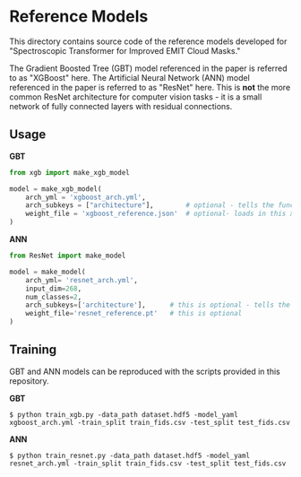 # Reference Models

This directory contains source code of the reference models developed for "Spectroscopic Transformer for Improved EMIT
Cloud Masks."

The Gradient Boosted Tree (GBT) model referenced in the paper is referred to as "XGBoost" here. The Artificial Neural Network (ANN) model referenced in the paper is referred to as "ResNet" here. This is **not** the more common ResNet architecture for computer vision tasks - it is a small network of fully connected layers with residual connections.

## Usage

**GBT**

```python
from xgb import make_xgb_model

model = make_xgb_model(
    arch_yml = 'xgboost_arch.yml', 
    arch_subkeys = ["architecture"],        # optional - tells the function where to start parsing the yaml file
    weight_file = 'xgboost_reference.json'  # optional- loads in this xgboost model
)
```

**ANN**

```python
from ResNet import make_model

model = make_model(
    arch_yml= 'resnet_arch.yml',
    input_dim=268,
    num_classes=2,
    arch_subkeys=['architecture'],      # this is optional - tells the funtion where to start parsing the yaml file
    weight_file='resnet_reference.pt'   # this is optional
)
```

## Training

GBT and ANN models can be reproduced with the scripts provided in this repository.

**GBT**

```
$ python train_xgb.py -data_path dataset.hdf5 -model_yaml xgboost_arch.yml -train_split train_fids.csv -test_split test_fids.csv
```

**ANN**

```
$ python train_resnet.py -data_path dataset.hdf5 -model_yaml resnet_arch.yml -train_split train_fids.csv -test_split test_fids.csv
```